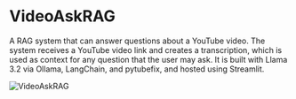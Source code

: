 # VideoAskRAG

A RAG system that can answer questions about a YouTube video. The system receives a YouTube video link and creates a transcription, which is used as context for any question that the user may ask. It is built with Llama 3.2 via Ollama, LangChain, and pytubefix, and hosted using Streamlit.

![VideoAskRAG](https://github.com/user-attachments/assets/f589397a-1c46-415a-bc17-459e111623a0)
